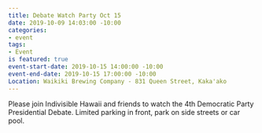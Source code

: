```yaml
---
title: Debate Watch Party Oct 15
date: 2019-10-09 14:03:00 -10:00
categories:
- event
tags:
- Event
is featured: true
event-start-date: 2019-10-15 14:00:00 -10:00
event-end-date: 2019-10-15 17:00:00 -10:00
Location: Waikiki Brewing Company - 831 Queen Street, Kaka'ako
---
```


Please join Indivisible Hawaii and friends to watch the 4th Democratic Party Presidential Debate.  Limited parking in front, park on side streets or car pool.